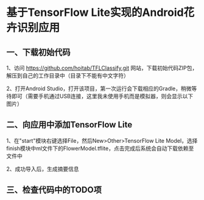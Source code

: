 # 基于TensorFlow Lite实现的Android花卉识别应用
## 一、下载初始代码
1、访问 https://github.com/hoitab/TFLClassify.git 网站，下载初始代码ZIP包，解压到自己的工作目录中（目录下不能有中文字符）

2、打开Android Studio，打开该项目，第一次运行会下载相应的Gradle，稍微等待即可（需要手机通过USB连接，这里我未使用手机而是模拟器，则会显示以下图片）

## 二、向应用中添加TensorFlow Lite
1、在"start"模块右键选择File，然后New>Other>TensorFlow Lite Model，选择finish模块中ml文件下的FlowerModel.tflite，点击完成后系统会自动下载依赖至文件中

2、成功导入后，生成摘要信息

## 三、检查代码中的TODO项
